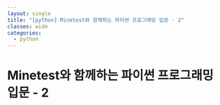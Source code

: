 ```yaml
---
layout: single
title: "[python] Minetest와 함께하는 파이썬 프로그래밍 입문 - 2"
classes: wide
categories:
  - python
---  
```


# Minetest와 함께하는 파이썬 프로그래밍 입문 - 2    
